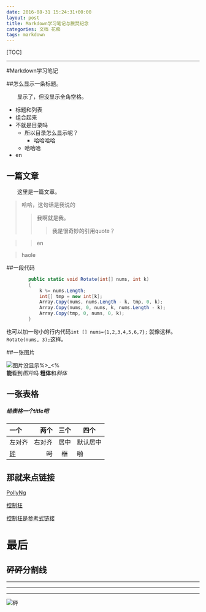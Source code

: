 ```yaml
---
date: 2016-08-31 15:24:31+00:00
layout: post
title: Markdown学习笔记与脱焚纪念
categories: 文档 花痴
tags: markdown
---
```


[TOC]

---
<span id="jump"></span>

#Markdown学习笔记  

##怎么显示一条标题。  

　　显示了，但没显示全角空格。

* 标题和列表
* 组合起来
* 不就是目录吗
    - 所以目录怎么显示呢？
    	+ 哈哈哈哈
    - 哈哈哈
* en

## 一篇文章
　　这里是一篇文章。
> 哈哈，这句话是我说的
>> 我啊就是我。
>>> 我是很奇妙的引用quote？

>> en

> haole

##一段代码

``` csharp
        public static void Rotate(int[] nums, int k)
        {
            k %= nums.Length;
            int[] tmp = new int[k];
            Array.Copy(nums, nums.Length - k, tmp, 0, k);
            Array.Copy(nums, 0, nums, k, nums.Length - k);
            Array.Copy(tmp, 0, nums, 0, k);
        }
```
也可以加一句小的行内代码` int [] nums={1,2,3,4,5,6,7}; ` 就像这样。` Rotate(nums, 3);`这样。  

##一张图片

![图片没显示%>_<%](https://ss0.baidu.com/6ONWsjip0QIZ8tyhnq/it/u=3549104949,2425667904&fm=58 "是什么")  
**能**看到*图片*吗 **粗体**和*斜体*

## 一张表格

##### 给表格一个title吧

|	一个 	|	两个	|	三个	|	四个|
|:------|------:|:------:|--------|
|	左对齐	|	右对齐	|	居中	|	默认居中	|
|[砰](#jump)|~~呵~~|~~框~~|~~啪~~|

## 那就来点链接
[PollyNg](http://pollyng.me "我啊行内链接")  

[控制狂][1]  

[控制狂是参考式链接][1]  

[1]: http://y.qq.com/portal/song/000t1j9v3NmIOh.html "控制狂"

# 最后

## 砰砰分割线

--------------
**************
* * * * * * * *
![砰](http://pollyng.me/images/%E7%99%BE%E6%A5%BC.jpg "是什么")
